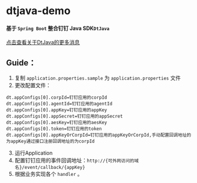 # dtjava-demo

#### 基于 `Spring Boot` 整合钉钉 Java SDK`DtJava`
[点击查看关于DtJava的更多消息](https://github.com/tingyugetc520/DtJava)

## Guide：
1. 复制 `application.properties.sample` 为 `application.properties` 文件
2. 更改配置文件：
```
dt.appConfigs[0].corpId=钉钉应用的corpId
dt.appConfigs[0].agentId=钉钉应用的agentId
dt.appConfigs[0].appKey=钉钉应用的appKey
dt.appConfigs[0].appSecret=钉钉应用的appSecret
dt.appConfigs[0].aesKey=钉钉应用的aesKey
dt.appConfigs[0].token=钉钉应用的token
dt.appConfigs[0].appKeyOrCorpId=钉钉应用的appKeyOrCorpId,手动配置回调地址的为appKey通过接口注册回调地址的为corpId
```
3. 运行Application
4. 配置钉钉应用的事件回调地址：`http://{可外网访问的域名}/event/callback/{appKey}`
6. 根据业务实现各个 `handler` 。
	
